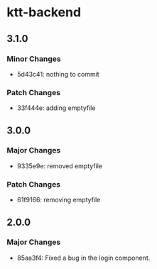 # ktt-backend

## 3.1.0

### Minor Changes

- 5d43c41: nothing to commit

### Patch Changes

- 33f444e: adding emptyfile

## 3.0.0

### Major Changes

- 9335e9e: removed emptyfile

### Patch Changes

- 61f9166: removing emptyfile

## 2.0.0

### Major Changes

- 85aa3f4: Fixed a bug in the login component.
